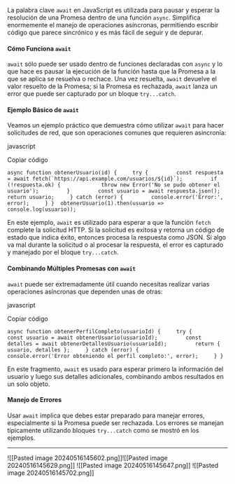 La palabra clave `await` en JavaScript es utilizada para pausar y esperar la resolución de una Promesa dentro de una función `async`. Simplifica enormemente el manejo de operaciones asíncronas, permitiendo escribir código que parece sincrónico y es más fácil de seguir y de depurar.

#### Cómo Funciona `await`

`await` sólo puede ser usado dentro de funciones declaradas con `async` y lo que hace es pausar la ejecución de la función hasta que la Promesa a la que se aplica se resuelva o rechace. Una vez resuelta, `await` devuelve el valor resuelto de la Promesa; si la Promesa es rechazada, `await` lanza un error que puede ser capturado por un bloque `try...catch`.

#### Ejemplo Básico de `await`

Veamos un ejemplo práctico que demuestra cómo utilizar `await` para hacer solicitudes de red, que son operaciones comunes que requieren asincronía:

javascript

Copiar código

``async function obtenerUsuario(id) {     try {         const respuesta = await fetch(`https://api.example.com/usuarios/${id}`);         if (!respuesta.ok) {             throw new Error('No se pudo obtener el usuario');         }         const usuario = await respuesta.json();         return usuario;     } catch (error) {         console.error('Error:', error);     } }  obtenerUsuario(1).then(usuario => console.log(usuario));``

En este ejemplo, `await` es utilizado para esperar a que la función `fetch` complete la solicitud HTTP. Si la solicitud es exitosa y retorna un código de estado que indica éxito, entonces procesa la respuesta como JSON. Si algo va mal durante la solicitud o al procesar la respuesta, el error es capturado y manejado por el bloque `try...catch`.

#### Combinando Múltiples Promesas con `await`

`await` puede ser extremadamente útil cuando necesitas realizar varias operaciones asíncronas que dependen unas de otras:

javascript

Copiar código

`async function obtenerPerfilCompleto(usuarioId) {     try {         const usuario = await obtenerUsuario(usuarioId);         const detalles = await obtenerDetallesUsuario(usuarioId);         return { usuario, detalles };     } catch (error) {         console.error('Error obteniendo el perfil completo:', error);     } }`

En este fragmento, `await` es usado para esperar primero la información del usuario y luego sus detalles adicionales, combinando ambos resultados en un solo objeto.

#### Manejo de Errores

Usar `await` implica que debes estar preparado para manejar errores, especialmente si la Promesa puede ser rechazada. Los errores se manejan típicamente utilizando bloques `try...catch` como se mostró en los ejemplos.

---
![[Pasted image 20240516145602.png]]![[Pasted image 20240516145629.png]]
![[Pasted image 20240516145647.png]]
![[Pasted image 20240516145702.png]]
